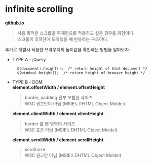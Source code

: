 # infinite scrolling
**[github.io](http://smilesol85.github.io/++DEV/javascript/infinite_scrolling/infinite_scrolling.html "infinite_scrolling")**

> 사용 목적은 스크롤을 무제한으로 적용하고 싶은 경우를 위함이다.  
> 스크롤이 최하단에 도착했을 때 반응하는 구조이다.

추가로 개발시 적용한 브라우저의 높이값을 확인하는 방법을 알아보자.

* TYPE A - jQuery  

        $(document).height();  /* return height of html document */
        $(window).height();  /* return height of browser height */



* TYPE B - DOM  
    **element.offsetWidth / element.offsetHeight**
    > border, padding 전부 포함한 사이즈  
    > W3C 권고안이 아님 (MSIE’s DHTML Object Moldel)  
      
    **element.clientWidth / element.clientHeight**
    > border 를 뺀 영역의 사이즈  
    > W3C 표준 아님 (MSIE’s DHTML Object Moldel)  
      
    **element.scrollWidth / element.scrollHeight**
    > scroll size  
    > W3C 권고안 아님 (MSIE’s DHTML Object Moldel)  